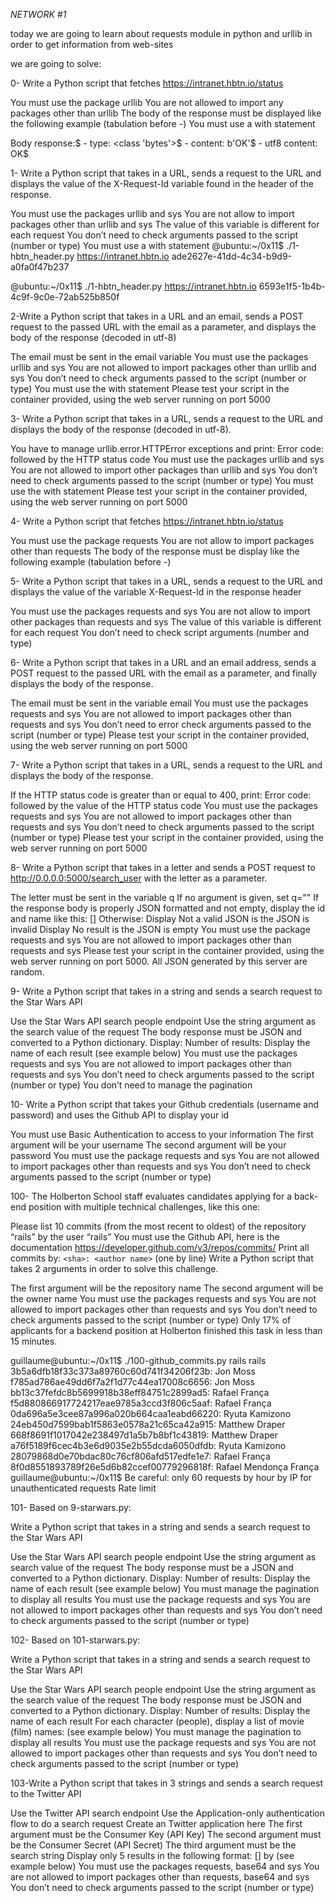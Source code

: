 *NETWORK #1*

today we are going to learn about requests module in python and urllib
in order to get information from web-sites


we are going to solve:

0- Write a Python script that fetches https://intranet.hbtn.io/status

You must use the package urllib
You are not allowed to import any packages other than urllib
The body of the response must be displayed like the following example (tabulation before -)
You must use a with statement

Body response:$
    - type: <class 'bytes'>$
    - content: b'OK'$
    - utf8 content: OK$

1- Write a Python script that takes in a URL, sends a request to the URL and displays the value of the X-Request-Id variable found in the header of the response.

You must use the packages urllib and sys
You are not allow to import packages other than urllib and sys
The value of this variable is different for each request
You don’t need to check arguments passed to the script (number or type)
You must use a with statement
@ubuntu:~/0x11$ ./1-hbtn_header.py https://intranet.hbtn.io
ade2627e-41dd-4c34-b9d9-a0fa0f47b237

@ubuntu:~/0x11$ ./1-hbtn_header.py https://intranet.hbtn.io
6593e1f5-1b4b-4c9f-9c0e-72ab525b850f

2-Write a Python script that takes in a URL and an email, sends a POST request to the passed URL with the email as a parameter, and displays the body of the response (decoded in utf-8)

The email must be sent in the email variable
You must use the packages urllib and sys
You are not allowed to import packages other than urllib and sys
You don’t need to check arguments passed to the script (number or type)
You must use the with statement
Please test your script in the container provided, using the web server running on port 5000


3- Write a Python script that takes in a URL, sends a request to the URL and displays the body of the response (decoded in utf-8).

You have to manage urllib.error.HTTPError exceptions and print: Error code: followed by the HTTP status code
You must use the packages urllib and sys
You are not allowed to import other packages than urllib and sys
You don’t need to check arguments passed to the script (number or type)
You must use the with statement
Please test your script in the container provided, using the web server running on port 5000


4- Write a Python script that fetches https://intranet.hbtn.io/status

You must use the package requests
You are not allow to import packages other than requests
The body of the response must be display like the following example (tabulation before -)


5- Write a Python script that takes in a URL, sends a request to the URL and displays the value of the variable X-Request-Id in the response header

You must use the packages requests and sys
You are not allow to import other packages than requests and sys
The value of this variable is different for each request
You don’t need to check script arguments (number and type)


6- Write a Python script that takes in a URL and an email address, sends a POST request to the passed URL with the email as a parameter, and finally displays the body of the response.

The email must be sent in the variable email
You must use the packages requests and sys
You are not allowed to import packages other than requests and sys
You don’t need to error check arguments passed to the script (number or type)
Please test your script in the container provided, using the web server running on port 5000


7- Write a Python script that takes in a URL, sends a request to the URL and displays the body of the response.

If the HTTP status code is greater than or equal to 400, print: Error code: followed by the value of the HTTP status code
You must use the packages requests and sys
You are not allowed to import packages other than requests and sys
You don’t need to check arguments passed to the script (number or type)
Please test your script in the container provided, using the web server running on port 5000


8- Write a Python script that takes in a letter and sends a POST request to http://0.0.0.0:5000/search_user with the letter as a parameter.

The letter must be sent in the variable q
If no argument is given, set q=""
If the response body is properly JSON formatted and not empty, display the id and name like this: [<id>] <name>
Otherwise:
Display Not a valid JSON is the JSON is invalid
Display No result is the JSON is empty
You must use the package requests and sys
You are not allowed to import packages other than requests and sys
Please test your script in the container provided, using the web server running on port 5000. All JSON 
generated by this server are random.


9- Write a Python script that takes in a string and sends a search request to the Star Wars API

Use the Star Wars API search people endpoint
Use the string argument as the search value of the request
The body response must be JSON and converted to a Python dictionary.
Display: Number of results: <count>
Display the name of each result (see example below)
You must use the packages requests and sys
You are not allowed to import packages other than requests and sys
You don’t need to check arguments passed to the script (number or type)
You don’t need to manage the pagination


10- Write a Python script that takes your Github credentials (username and password) and uses the Github API to display your id

You must use Basic Authentication to access to your information
The first argument will be your username
The second argument will be your password
You must use the package requests and sys
You are not allowed to import packages other than requests and sys
You don’t need to check arguments passed to the script (number or type)


100- The Holberton School staff evaluates candidates applying for a back-end position with multiple technical challenges, like this one:

Please list 10 commits (from the most recent to oldest) of the repository “rails” by the user “rails”
You must use the Github API, here is the documentation https://developer.github.com/v3/repos/commits/
Print all commits by: `<sha>: <author name>` (one by line)
Write a Python script that takes 2 arguments in order to solve this challenge.

The first argument will be the repository name
The second argument will be the owner name
You must use the packages requests and sys
You are not allowed to import packages other than requests and sys
You don’t need to check arguments passed to the script (number or type)
Only 17% of applicants for a backend position at Holberton finished this task in less than 15 minutes.

guillaume@ubuntu:~/0x11$ ./100-github_commits.py rails rails
3b5a6dfb18f33c373a89760c60d741f34206f23b: Jon Moss
f785ad786ae49dd6f7a2f1d77c44ea17008c6656: Jon Moss
bb13c37fefdc8b5699918b38eff84751c2899ad5: Rafael França
f5d880866917724217eae9785a3ccd3f806c5aaf: Rafael França
0da696a5e3cee87a996a020b664caa1eabd66220: Ryuta Kamizono
24eb450d7599bab1f5863e0578a21c65ca42a915: Matthew Draper
668f8691f1017042e238497d1a5b7b8bf1c43819: Matthew Draper
a76f5189f6cec4b3e6d9035e2b55dcda6050dfdb: Ryuta Kamizono
28079868d0e70bdac80c76cf806afd517edfe1e7: Rafael França
8f0d8551893789f26e5d6b82ccef00779296818f: Rafael Mendonça França
guillaume@ubuntu:~/0x11$ 
Be careful: only 60 requests by hour by IP for unauthenticated requests Rate limit


101- Based on 9-starwars.py:

Write a Python script that takes in a string and sends a search request to the Star Wars API

Use the Star Wars API search people endpoint
Use the string argument as search value of the request
The body response must be a JSON and converted to a Python dictionary.
Display: Number of results: <count>
Display the name of each result (see example below)
You must manage the pagination to display all results
You must use the package requests and sys
You are not allowed to import packages other than requests and sys
You don’t need to check arguments passed to the script (number or type)


102- Based on 101-starwars.py:

Write a Python script that takes in a string and sends a search request to the Star Wars API

Use the Star Wars API search people endpoint
Use the string argument as the search value of the request
The body response must be JSON and converted to a Python dictionary.
Display: Number of results: <count>
Display the name of each result
For each character (people), display a list of movie (film) names: <tabulation><film name> (see example below)
You must manage the pagination to display all results
You must use the package requests and sys
You are not allowed to import packages other than requests and sys
You don’t need to check arguments passed to the script (number or type)


103-Write a Python script that takes in 3 strings and sends a search request to the Twitter API

Use the Twitter API search endpoint
Use the Application-only authentication flow to do a search request
Create an Twitter application here
The first argument must be the Consumer Key (API Key)
The second argument must be the Consumer Secret (API Secret)
The third argument must be the search string
Display only 5 results in the following format: [<Tweet ID>] <Tweet text> by <Tweet owner name> (see example below)
You must use the packages requests, base64 and sys
You are not allowed to import packages other than requests, base64 and sys
You don’t need to check arguments passed to the script (number or type)
